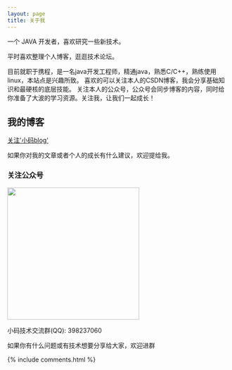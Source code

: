 ```yaml
---
layout: page
title: 关于我 
---
```


一个 JAVA 开发者，喜欢研究一些新技术。
<p>
平时喜欢整理个人博客，逛逛技术论坛。
<p>
目前就职于携程，是一名java开发工程师，精通java，熟悉C/C++，熟练使用linux，本站点是兴趣所致。
喜欢的可以关注本人的CSDN博客，我会分享基础知识和最硬核的底层技能。
关注本人的公众号，公众号会同步博客的内容，同时给你准备了大波的学习资源。关注我，让我们一起成长！
<p>

<h2> 我的博客 </h2>  

<p>

<p>

<a href="xiaomaweifu.blog.csdn.net">关注'小码blog'</a>

<p>

如果你对我的文章或者个人的成长有什么建议，欢迎提给我。


<h3> 关注公众号 </h3>  

<p> 

<img src="https://img-blog.csdnimg.cn/20200405142254907.jpeg?x-oss-process=image/watermark,type_ZmFuZ3poZW5naGVpdGk,shadow_10,text_aHR0cHM6Ly9ibG9nLmNzZG4ubmV0L2x5enR5eWNvZGU=,size_16,color_FFFFFF,t_70" width="300" height="300">

<p> 
小码技术交流群(QQ): 398237060     
<p> 
如果你有什么问题或有技术想要分享给大家，欢迎进群
<p> 


{% include comments.html %}

